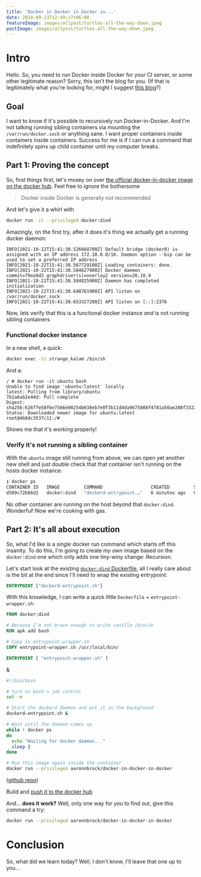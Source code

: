 ```yaml
---
title: 'Docker in Docker in Docker in...'
date: 2020-09-13T12:49:27+06:00
featureImage: images/allpost/turtles-all-the-way-down.jpeg
postImage: images/allpost/turtles-all-the-way-down.jpeg
---
```


# Intro

Hello. So, you need to run Docker inside Docker for your CI server, or some other legitimate reason? Sorry, this isn't the blog for you. (If that is legitimately what you're looking for, might I suggest [this blog](https://jpetazzo.github.io/2015/09/03/do-not-use-docker-in-docker-for-ci/)?)

## Goal

I want to know if it's possible to recursively run Docker-in-Docker. And I'm not talking running sibling containers via mounting the `/var/run/docker.sock` or anything sane. I want proper containers inside containers inside containers. Success for me is if I can run a command that indefinitely spins up child container until my computer breaks.

## Part 1: Proving the concept

So, first things first, let's mosey on over [the official docker-in-docker image on the docker hub](https://hub.docker.com/_/docker). Feel free to ignore the bothersome

> Docker inside Docker is generally not recommended

And let's give it a whirl with

```bash
docker run -it --privileged docker:dind
```

Amazingly, on the first try, after it does it's thing we actually get a running docker daemon:

```
INFO[2021-10-22T15:41:30.526668700Z] Default bridge (docker0) is assigned with an IP address 172.18.0.0/16. Daemon option --bip can be used to set a preferred IP address
INFO[2021-10-22T15:41:30.567729100Z] Loading containers: done.
INFO[2021-10-22T15:41:30.584627900Z] Docker daemon                                 commit=79ea9d3 graphdriver(s)=overlay2 version=20.10.9
INFO[2021-10-22T15:41:30.584825900Z] Daemon has completed initialization
INFO[2021-10-22T15:41:30.648761900Z] API listen on /var/run/docker.sock
INFO[2021-10-22T15:41:30.653327200Z] API listen on [::]:2376
```

Now, lets verify that this is a functional docker instance _and_ is not running sibling containers

### Functional docker instance

In a new shell, a quick:

```bash
docker exec -it strange_kalam /bin/sh
```

And a:

```docker
/ # docker run -it ubuntu bash
Unable to find image 'ubuntu:latest' locally
latest: Pulling from library/ubuntu
7b1a6ab2e44d: Pull complete
Digest: sha256:626ffe58f6e7566e00254b638eb7e0f3b11d4da9675088f4781a50ae288f3322
Status: Downloaded newer image for ubuntu:latest
root@4b8dc3537c11:/#
```

Shows me that it's working properly!

### Verify it's not running a sibling container

With the `ubuntu` image still running from above, we can open yet another new shell and just double check that that container isn't running on the hosts docker instance:

```bash
❯ docker ps
CONTAINER ID   IMAGE         COMMAND                  CREATED         STATUS         PORTS           NAMES
d509c72b66d2   docker:dind   "dockerd-entrypoint.…"   6 minutes ago   Up 6 minutes   2375-2376/tcp   strange_kalam
```

No other container are running on the host beyond that `docker:dind`. Wonderful! Now we're cooking with gas.

## Part 2: It's all about execution

So, what I'd like is a _single_ docker run command which starts off this insanity. To do this, I'm going to create _my own_ image based on the `docker:dind` one which only adds one tiny-winy change: Recursion.

Let's start look at the existing [`docker:dind` Dockerfile](https://github.com/docker-library/docker/blob/8baa881aab85f8398d2edbbcc0da4bd1f556dd98/20.10/dind/Dockerfile), all I really care about is the bit at the end since I'll need to wrap the existing entrypoint:

```Dockerfile
ENTRYPOINT ["dockerd-entrypoint.sh"]
```

With this knowledge, I can write a quick little `Dockerfile` + `entrypoint-wrapper.sh`:

```Dockerfile
FROM docker:dind

# Because I'm not brave enough to write vanilla /bin/sh
RUN apk add bash

# Copy in entrypoint-wrapper.sh
COPY entrypoint-wrapper.sh /usr/local/bin/

ENTRYPOINT [ "entrypoint-wrapper.sh" ]
```

&

```bash
#!/bin/bash

# turn on bash's job control
set -m

# Start the dockerd daemon and put it in the background
dockerd-entrypoint.sh &

# Wait until the daemon comes up
while ! docker ps
do
  echo "Waiting for docker daemon..."
  sleep 2
done

# Run this image again inside the container
docker run --privileged aaronnbrock/docker-in-docker-in-docker
```

([github repo](https://github.com/AaronNBrock/docker-in-docker-in-docker))

Build and [push it to the docker hub](https://hub.docker.com/r/aaronnbrock/docker-in-docker-in-docker)

And... **does it work?** Well, only one way for _you_ to find out, give this command a try:

```bash
docker run --privileged aaronnbrock/docker-in-docker-in-docker
```

# Conclusion

So, what did we learn today? Well, I don't know, I'll leave that one up to you...

